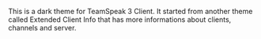 This is a dark theme for TeamSpeak 3 Client. It started from another theme called Extended Client Info that has more informations about clients, channels and server.
